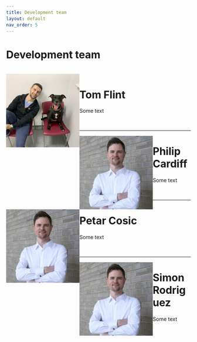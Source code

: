 ```yaml
---
title: Development team
layout: default
nav_order: 5
---
```


# Development team

<br>

<img align="left" width="200" padding="10" src="images/tom.jpeg"/>

# Tom Flint

Some text

<br>

---

<img align="left" width="200" padding="10" src="images/philip.jpeg"/>

# Philip Cardiff

Some text

<br>

---

<img align="left" width="200" padding="10" src="images/philip.jpeg"/>

# Petar Cosic

Some text

<br>


---

<img align="left" width="200" padding="10" src="images/philip.jpeg"/>

# Simon Rodriguez

Some text

<br>